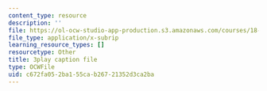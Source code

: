 ```yaml
---
content_type: resource
description: ''
file: https://ol-ocw-studio-app-production.s3.amazonaws.com/courses/18-06sc-linear-algebra-fall-2011/c672fa052ba155cab26721352d3ca2ba_vF7eyJ2g3kU.vtt
file_type: application/x-subrip
learning_resource_types: []
resourcetype: Other
title: 3play caption file
type: OCWFile
uid: c672fa05-2ba1-55ca-b267-21352d3ca2ba
---
```

